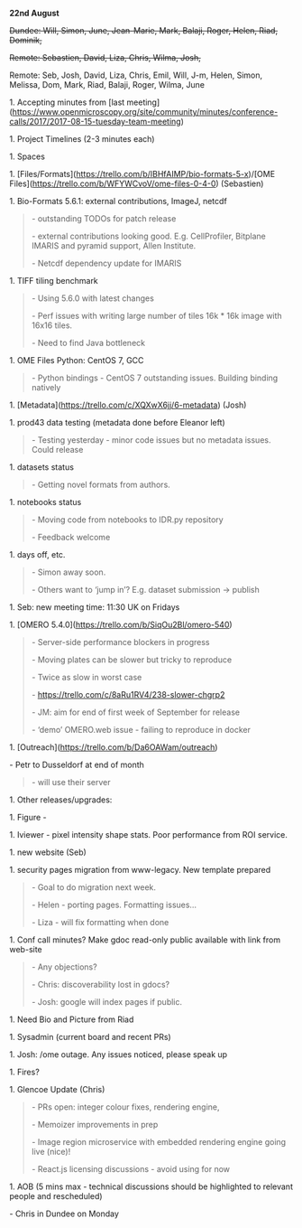 **22nd August**

~~Dundee: Will, Simon, June, Jean-Marie, Mark, Balaji, Roger, Helen,
Riad, Dominik,~~

~~Remote: Sebastien, David, Liza, Chris, Wilma, Josh,~~

Remote: Seb, Josh, David, Liza, Chris, Emil, Will, J-m, Helen, Simon,
Melissa, Dom, Mark, Riad, Balaji, Roger, Wilma, June

1\. Accepting minutes from \[last
meeting\](https://www.openmicroscopy.org/site/community/minutes/conference-calls/2017/2017-08-15-tuesday-team-meeting)

1\. Project Timelines (2-3 minutes each)

1\. Spaces

1\.
\[Files/Formats\](https://trello.com/b/IBHfAIMP/bio-formats-5-x)/\[OME
Files\](https://trello.com/b/WFYWCvoV/ome-files-0-4-0) (Sebastien)

1\. Bio-Formats 5.6.1: external contributions, ImageJ, netcdf

> \- outstanding TODOs for patch release
>
> \- external contributions looking good. E.g. CellProfiler, Bitplane
> IMARIS and pyramid support, Allen Institute.
>
> \- Netcdf dependency update for IMARIS

1\. TIFF tiling benchmark

> \- Using 5.6.0 with latest changes
>
> \- Perf issues with writing large number of tiles 16k \* 16k image
> with 16x16 tiles.
>
> \- Need to find Java bottleneck

1\. OME Files Python: CentOS 7, GCC

> \- Python bindings - CentOS 7 outstanding issues. Building binding
> natively

1\. \[Metadata\](https://trello.com/c/XQXwX6jj/6-metadata) (Josh)

1\. prod43 data testing (metadata done before Eleanor left)

> \- Testing yesterday - minor code issues but no metadata issues. Could
> release

1\. datasets status

> \- Getting novel formats from authors.

1\. notebooks status

> \- Moving code from notebooks to IDR.py repository
>
> \- Feedback welcome

1\. days off, etc.

> \- Simon away soon.
>
> \- Others want to ‘jump in’? E.g. dataset submission -&gt; publish

1\. Seb: new meeting time: 11:30 UK on Fridays

1\. \[OMERO
5.4.0\]([<u>https://trello.com/b/SiqOu2Bl/omero-540</u>](https://trello.com/b/SiqOu2Bl/omero-540))

> \- Server-side performance blockers in progress
>
> \- Moving plates can be slower but tricky to reproduce
>
> \- Twice as slow in worst case
>
> \-
> [<u>https://trello.com/c/8aRu1RV4/238-slower-chgrp2</u>](https://trello.com/c/8aRu1RV4/238-slower-chgrp2)
>
> \- JM: aim for end of first week of September for release
>
> \- ‘demo’ OMERO.web issue - failing to reproduce in docker

1\.
\[Outreach\]([<u>https://trello.com/b/Da6OAWam/outreach</u>](https://trello.com/b/Da6OAWam/outreach))

\- Petr to Dusseldorf at end of month

> \- will use their server

1\. Other releases/upgrades:

1\. Figure -

1\. Iviewer - pixel intensity shape stats. Poor performance from ROI
service.

1\. new website (Seb)

1\. security pages migration from www-legacy. New template prepared

> \- Goal to do migration next week.
>
> \- Helen - porting pages. Formatting issues…
>
> \- Liza - will fix formatting when done

1\. Conf call minutes? Make gdoc read-only public available with link
from web-site

> \- Any objections?
>
> \- Chris: discoverability lost in gdocs?
>
> \- Josh: google will index pages if public.

1\. Need Bio and Picture from Riad

1\. Sysadmin (current board and recent PRs)

1\. Josh: /ome outage. Any issues noticed, please speak up

1\. Fires?

1\. Glencoe Update (Chris)

> \- PRs open: integer colour fixes, rendering engine,
>
> \- Memoizer improvements in prep
>
> \- Image region microservice with embedded rendering engine going live
> (nice)!
>
> \- React.js licensing discussions - avoid using for now

1\. AOB (5 mins max - technical discussions should be highlighted to
relevant people and rescheduled)

\- Chris in Dundee on Monday
